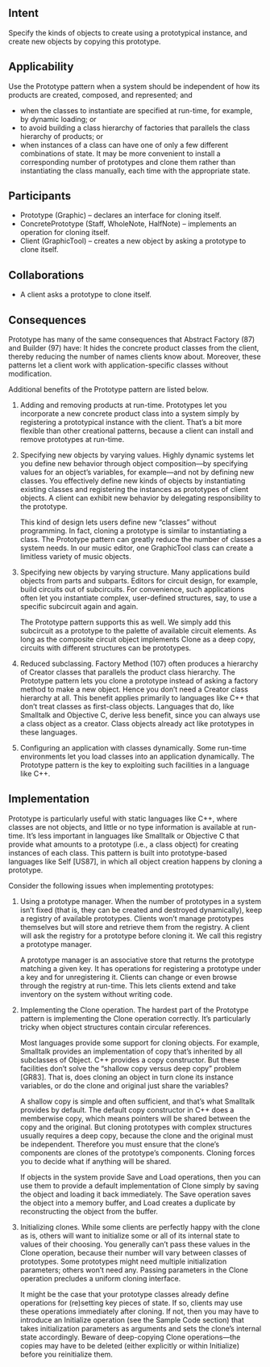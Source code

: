 ## Intent

Specify the kinds of objects to create using a prototypical instance, and create new objects by copying this prototype.

## Applicability

Use the Prototype pattern when a system should be independent of how its products are created, composed, and represented;
and

- when the classes to instantiate are specified at run-time, for example, by dynamic loading; or
- to avoid building a class hierarchy of factories that parallels the class hierarchy of products; or
- when instances of a class can have one of only a few different combinations of state. It may be more convenient to
  install a corresponding number of prototypes and clone them rather than instantiating the class manually, each time
  with the appropriate state.

## Participants

- Prototype (Graphic)
  – declares an interface for cloning itself.
- ConcretePrototype (Staff, WholeNote, HalfNote)
  – implements an operation for cloning itself.
- Client (GraphicTool)
  – creates a new object by asking a prototype to clone itself.

## Collaborations

- A client asks a prototype to clone itself.

## Consequences

Prototype has many of the same consequences that Abstract Factory (87) and Builder (97) have: It hides the concrete
product classes from the client, thereby reducing the number of names clients know about. Moreover, these patterns let
a client work with application-specific classes without modification.

Additional benefits of the Prototype pattern are listed below.

1. Adding and removing products at run-time. Prototypes let you incorporate a new concrete product class into a system
   simply by registering a prototypical instance with the client. That’s a bit more flexible than other creational
   patterns, because a client can install and remove prototypes at run-time.

2. Specifying new objects by varying values. Highly dynamic systems let you define new behavior through object
   composition—by specifying values for an object’s variables, for example—and not by defining new classes. You
   effectively define new kinds of objects by instantiating existing classes and registering the instances as
   prototypes of client objects. A client can exhibit new behavior by delegating responsibility to the prototype.

   This kind of design lets users define new “classes” without programming. In fact, cloning a prototype is similar to
   instantiating a class. The Prototype pattern can greatly reduce the number of classes a system needs. In our music
   editor, one GraphicTool class can create a limitless variety of music objects.

3. Specifying new objects by varying structure. Many applications build objects from parts and subparts. Editors for
   circuit design, for example, build circuits out of subcircuits. For convenience, such applications often let you
   instantiate complex, user-defined structures, say, to use a specific subcircuit again and again.

   The Prototype pattern supports this as well. We simply add this subcircuit as a prototype to the palette of
   available circuit elements. As long as the composite circuit object implements Clone as a deep copy, circuits with
   different structures can be prototypes.

4. Reduced subclassing. Factory Method (107) often produces a hierarchy of Creator classes that parallels the product
   class hierarchy. The Prototype pattern lets you clone a prototype instead of asking a factory method to make a new
   object. Hence you don’t need a Creator class hierarchy at all. This benefit applies primarily to languages like C++
   that don’t treat classes as first-class objects. Languages that do, like Smalltalk and Objective C, derive less
   benefit, since you can always use a class object as a creator. Class objects already act like prototypes in these
   languages.

5. Configuring an application with classes dynamically. Some run-time environments let you load classes into an
   application dynamically. The Prototype pattern is the key to exploiting such facilities in a language like C++.

## Implementation

Prototype is particularly useful with static languages like C++, where classes are not objects, and little or no type
information is available at run-time. It’s less important in languages like Smalltalk or Objective C that provide what
amounts to a prototype (i.e., a class object) for creating instances of each class. This pattern is built into
prototype-based languages like Self [US87], in which all object creation happens by cloning a prototype.

Consider the following issues when implementing prototypes:

1. Using a prototype manager. When the number of prototypes in a system isn’t fixed (that is, they can be created and
   destroyed dynamically), keep a registry of available prototypes. Clients won’t manage prototypes themselves but will
   store and retrieve them from the registry. A client will ask the registry for a prototype before cloning it. We call
   this registry a prototype manager.

   A prototype manager is an associative store that returns the prototype matching a given key. It has operations for
   registering a prototype under a key and for unregistering it. Clients can change or even browse through the registry
   at run-time. This lets clients extend and take inventory on the system without writing code.

2. Implementing the Clone operation. The hardest part of the Prototype pattern is implementing the Clone operation
   correctly. It’s particularly tricky when object structures contain circular references.

   Most languages provide some support for cloning objects. For example, Smalltalk provides an implementation of copy
   that’s inherited by all subclasses of Object. C++ provides a copy constructor. But these facilities don’t solve the
   “shallow copy versus deep copy” problem [GR83]. That is, does cloning an object in turn clone its instance variables,
   or do the clone and original just share the variables?

   A shallow copy is simple and often sufficient, and that’s what Smalltalk provides by default. The default copy
   constructor in C++ does a memberwise copy, which means pointers will be shared between the copy and the original.
   But cloning prototypes with complex structures usually requires a deep copy, because the clone and the original must
   be independent. Therefore you must ensure that the clone’s components are clones of the prototype’s components.
   Cloning forces you to decide what if anything will be shared.

   If objects in the system provide Save and Load operations, then you can use them to provide a default implementation
   of Clone simply by saving the object and loading it back immediately. The Save operation saves the object into a
   memory buffer, and Load creates a duplicate by reconstructing the object from the buffer.

3. Initializing clones. While some clients are perfectly happy with the clone as is, others will want to initialize
   some or all of its internal state to values of their choosing. You generally can’t pass these values in the Clone
   operation, because their number will vary between classes of prototypes. Some prototypes might need multiple
   initialization parameters; others won’t need any. Passing parameters in the Clone operation precludes a uniform
   cloning interface.

   It might be the case that your prototype classes already define operations for (re)setting key pieces of state. If
   so, clients may use these operations immediately after cloning. If not, then you may have to introduce an Initialize
   operation (see the Sample Code section) that takes initialization parameters as arguments and sets the clone’s
   internal state accordingly. Beware of deep-copying Clone operations—the copies may have to be deleted (either
   explicitly or within Initialize) before you reinitialize them.
